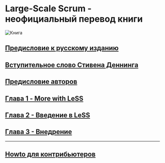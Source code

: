 # Large-Scale Scrum - неофициальный перевод книги

![Книга](/assets/images/cover.jpg)

## [Предисловие к русскому изданию](foreword-russian.md)

## [Вступительное слово Стивена Деннинга](foreword-denning.md)

## [Предисловие авторов](preface.md)

## [Глава 1 - More with LeSS](chapter1.md)

## [Глава 2 - Введение в LeSS](chapter2.md)

## [Глава 3 - Внедрение](chapter2.md)

---

## [Howto для контрибьютеров](https://github.com/krmpchnn/less-book-ru/blob/gh-pages/README.md)
